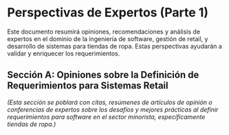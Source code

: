 # Perspectivas de Expertos (Parte 1)

Este documento resumirá opiniones, recomendaciones y análisis de expertos en el dominio de la ingeniería de software, gestión de retail, y desarrollo de sistemas para tiendas de ropa. Estas perspectivas ayudarán a validar y enriquecer los requerimientos.

## Sección A: Opiniones sobre la Definición de Requerimientos para Sistemas Retail

*(Esta sección se poblará con citas, resúmenes de artículos de opinión o conferencias de expertos sobre los desafíos y mejores prácticas al definir requerimientos para software en el sector minorista, específicamente tiendas de ropa.)*
